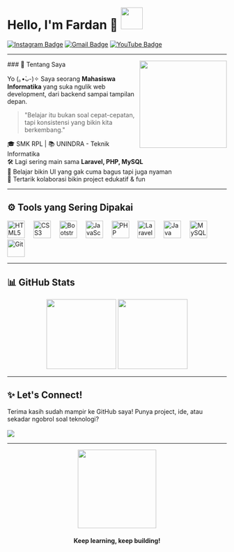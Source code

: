 <h1 align="left">
  Hello, I'm <strong>Fardan</strong> 👋  
  <img src="https://media.tenor.com/OHj6KUNe-ywAAAAi/cat-kitty.gif" width="50" />
</h1>


[![Instagram Badge](https://img.shields.io/badge/-@muhamadfardan11-purple?style=flat-square&logo=instagram&logoColor=white)](https://instagram.com/muhamadfardan11)
[![Gmail Badge](https://img.shields.io/badge/-muhamadfardan011@example.com-c14438?style=flat-square&logo=Gmail&logoColor=white)](mailto:muhamadfardan011@example.com)
[![YouTube Badge](https://img.shields.io/badge/-FardanLab-red?style=flat-square&logo=youtube&logoColor=white)](https://youtube.com/@fardanlab)


---

<img align="right" src="https://media1.tenor.com/m/g8zGJoWeBnEAAAAC/boomerangfu-hotsauce.gif" width="200" />
### 🌱 Tentang Saya

Yo (｡•̀ᴗ-)✧ Saya seorang **Mahasiswa Informatika** yang suka ngulik web development, dari backend sampai tampilan depan.

> "Belajar itu bukan soal cepat-cepatan, tapi konsistensi yang bikin kita berkembang."

🎓 SMK RPL | 📚 UNINDRA - Teknik Informatika  
🛠 Lagi sering main sama **Laravel, PHP, MySQL**  
🎨 Belajar bikin UI yang gak cuma bagus tapi juga nyaman  
🤝 Tertarik kolaborasi bikin project edukatif & fun  

---

## ⚙️ Tools yang Sering Dipakai

<div align="left">
  <img src="https://cdn.jsdelivr.net/gh/devicons/devicon/icons/html5/html5-original.svg" height="40" alt="HTML5" />
  <img width="12" />
  <img src="https://cdn.jsdelivr.net/gh/devicons/devicon/icons/css3/css3-original.svg" height="40" alt="CSS3" />
  <img width="12" />
  <img src="https://cdn.jsdelivr.net/gh/devicons/devicon/icons/bootstrap/bootstrap-original.svg" height="40" alt="Bootstrap" />
  <img width="12" />
  <img src="https://cdn.jsdelivr.net/gh/devicons/devicon/icons/javascript/javascript-original.svg" height="40" alt="JavaScript" />
  <img width="12" />
  <img src="https://cdn.jsdelivr.net/gh/devicons/devicon/icons/php/php-original.svg" height="40" alt="PHP" />
  <img width="12" />
   <img src="https://cdn.jsdelivr.net/gh/devicons/devicon/icons/laravel/laravel-original.svg" height="40" alt="Laravel" />
  <img width="12" />
  <img src="https://cdn.jsdelivr.net/gh/devicons/devicon/icons/java/java-original.svg" height="40" alt="Java" />
  <img width="12" />
  <img src="https://cdn.jsdelivr.net/gh/devicons/devicon/icons/mysql/mysql-original.svg" height="40" alt="MySQL" />
  <img width="12" />
  <img src="https://cdn.jsdelivr.net/gh/devicons/devicon/icons/git/git-original.svg" height="40" alt="Git" />
</div>

---

## 📊 GitHub Stats

<p align="center">
  <img src="https://github-readme-stats.vercel.app/api?username=fardan23&show_icons=true&theme=tokyonight&hide_border=true" height="160"/>
  <img src="https://github-readme-stats.vercel.app/api/top-langs/?username=fardan23&layout=compact&theme=tokyonight&hide_border=true" height="160"/>
</p>

---

## ✨ Let's Connect!

<p>
  Terima kasih sudah mampir ke GitHub saya!  
  Punya project, ide, atau sekadar ngobrol soal teknologi?
  <br/><br/>
  <a href="https://www.linkedin.com/in/fardan" target="_blank">
    <img src="https://img.shields.io/badge/Connect%20on%20LinkedIn-blue?style=for-the-badge&logo=linkedin" />
  </a>
</p>

---

<div align="center">
  <img src="https://media.tenor.com/XM0JwD0r5bUAAAAC/anime-sip.gif" width="180px" />
  <h4>Keep learning, keep building!</h4>
</div>
